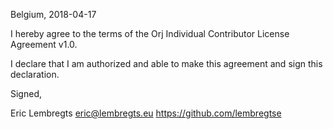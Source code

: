 Belgium, 2018-04-17

I hereby agree to the terms of the Orj Individual Contributor License
Agreement v1.0.

I declare that I am authorized and able to make this agreement and sign this
declaration.

Signed,

Eric Lembregts eric@lembregts.eu https://github.com/lembregtse

